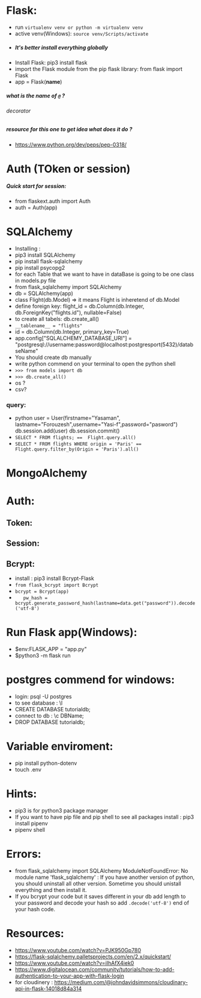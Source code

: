 # Flask:
* run ```virtualenv venv or python -m virtualenv venv```
* active venv(Windows): ```source venv/Scripts/activate```
* ##### It's better install everything globally
* Install Flask: pip3 install flask
* import the Flask module from the pip flask library: from flask import Flask
* app = Flask(__name__)
##### what is the name of ``` @ ``` ?
###### decorator
##### resource for this one to get idea what does it do ?
* https://www.python.org/dev/peps/pep-0318/
# Auth (TOken or session)
##### Quick start for session:
* from flaskext.auth import Auth
* auth = Auth(app)

# SQLAlchemy
* Installing : 
* pip3 install SQLAlchemy
* pip install flask-sqlalchemy
* pip install psycopg2
* for each Table that we want to have in dataBase is going to be one class in models.py file
* from flask_sqlalchemy import SQLAlchemy
* db = SQLAlchemy(app)
* class Flight(db.Model) => it means Flight is inheretend of db.Model
* define foreign key: flight_id = db.Column(db.Integer, db.ForeignKey("flights.id"), nullable=False)
* to create all tabels:  db.create_all()
* ```__tablename__ = "flights"```
* id = db.Column(db.Integer, primary_key=True)
* app.config["SQLALCHEMY_DATABASE_URI"] = "postgresql://username:password@localhost:postgresport(5432)/databseName"
* You should create db manually
* write  python commend on your terminal to open the python shell
* ```>>> from models import db```
* ```>>> db.create_all()```
* os ?
* csv?
### query:
* python user = User(firstname="Yasaman",    lastname="Forouzesh",username="Yasi-f",password="pasword")
    db.session.add(user)
    db.session.commit() 
* ``` SELECT * FROM flights; ==  Flight.query.all() ```
* ``` SELECT * FROM flights WHERE origin = 'Paris' == Flight.query.filter_by(Origin = 'Paris').all() ```
# MongoAlchemy
# Auth:
## Token:

## Session:
## Bcrypt:
* install : pip3 install Bcrypt-Flask
* ``` from flask_bcrypt import Bcrypt ```
* ``` bcrypt = Bcrypt(app) ```
* ```   pw_hash = bcrypt.generate_password_hash(lastname=data.get("password")).decode('utf-8')```
# Run Flask app(Windows):
* $env:FLASK_APP = "app.py" 
* $python3 -m flask run
#  postgres commend for windows:
* login: psql -U postgres
* to see database : \l
* CREATE DATABASE tutorialdb;
* connect to db :  \c DBName;
* DROP DATABASE tutorialdb;

# Variable enviroment:
* pip install python-dotenv
* touch .env
# Hints:
* pip3 is for python3 package manager
* If you want to have pip file and pip shell to see all packages install : pip3 install pipenv
* pipenv shell
# Errors:
* from flask_sqlalchemy import SQLAlchemy ModuleNotFoundError: No module name 'flask_sqlalchemy' :
If you have another version of python, you should uninstall all other version. Sometime you should unistall everything and then install it.
* If you bcrypt your code but it saves different in your db add length to your password and decode your hash so add ``` .decode('utf-8') ``` end of your hash code.


# Resources:
* https://www.youtube.com/watch?v=PJK950Gp780
* https://flask-sqlalchemy.palletsprojects.com/en/2.x/quickstart/
* https://www.youtube.com/watch?v=iIhAfX4iek0
* https://www.digitalocean.com/community/tutorials/how-to-add-authentication-to-your-app-with-flask-login
* for cloudinery : https://medium.com/@johndavidsimmons/cloudinary-api-in-flask-14018d84a314
